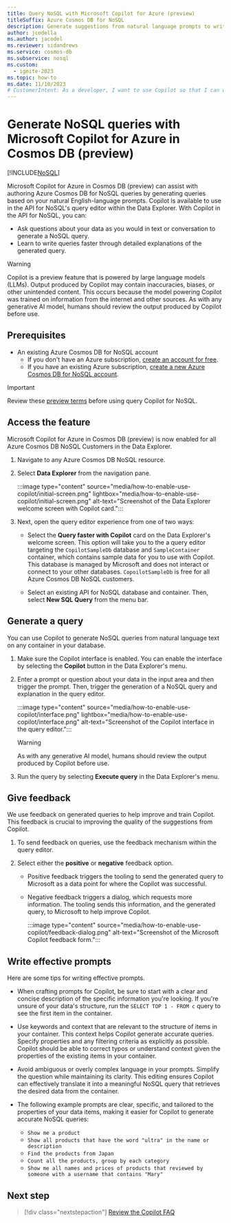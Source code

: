 ```yaml
---
title: Query NoSQL with Microsoft Copilot for Azure (preview)
titleSuffix: Azure Cosmos DB for NoSQL
description: Generate suggestions from natural language prompts to write NoSQL queries using Microsoft Copilot for Azure in Cosmos DB (preview).
author: jcodella
ms.author: jacodel
ms.reviewer: sidandrews
ms.service: cosmos-db
ms.subservice: nosql
ms.custom:
  - ignite-2023
ms.topic: how-to
ms.date: 11/10/2023
# CustomerIntent: As a developer, I want to use Copilot so that I can write queries faster and easier.
---
```


# Generate NoSQL queries with Microsoft Copilot for Azure in Cosmos DB (preview)

[!INCLUDE[NoSQL](../../includes/appliesto-nosql.md)]

Microsoft Copilot for Azure in Cosmos DB (preview) can assist with authoring Azure Cosmos DB for NoSQL queries by generating queries based on your natural English-language prompts. Copilot is available to use in the API for NoSQL's query editor within the Data Explorer. With Copilot in the API for NoSQL, you can:

- Ask questions about your data as you would in text or conversation to generate a NoSQL query.
- Learn to write queries faster through detailed explanations of the generated query.
  
> [!WARNING]
> Copilot is a preview feature that is powered by large language models (LLMs). Output produced by Copilot may contain inaccuracies, biases, or other unintended content. This occurs because the model powering Copilot was trained on information from the internet and other sources. As with any generative AI model, humans should review the output produced by Copilot before use.

## Prerequisites

- An existing Azure Cosmos DB for NoSQL account
  - If you don't have an Azure subscription, [create an account for free](https://azure.microsoft.com/free).
  - If you have an existing Azure subscription, [create a new Azure Cosmos DB for NoSQL account](../quickstart-portal.md).
 
> [!IMPORTANT]
> Review these [preview terms](https://azure.microsoft.com/support/legal/preview-supplemental-terms/#AzureOpenAI-PoweredPreviews) before using query Copilot for NoSQL.

## Access the feature
Microsoft Copilot for Azure in Cosmos DB (preview) is now enabled for all Azure Cosmos DB NoSQL Customers in the Data Explorer. 

1. Navigate to any Azure Cosmos DB NoSQL resource.

1. Select **Data Explorer** from the navigation pane.

    :::image type="content" source="media/how-to-enable-use-copilot/initial-screen.png" lightbox="media/how-to-enable-use-copilot/initial-screen.png" alt-text="Screenshot of the Data Explorer welcome screen with Copilot card.":::

1. Next, open the query editor experience from one of two ways:

   - Select the **Query faster with Copilot** card on the Data Explorer's welcome screen. This option will take you to the a query editor targeting the `CopilotSampleDb` database and `SampleContainer` container, which contains sample data for you to use with Copilot. This database is managed by Microsoft and does not interact or connect to your other databases. `CopoilotSampleDb` is free for all Azure Cosmos DB NoSQL customers.

   - Select an existing API for NoSQL database and container. Then, select **New SQL Query** from the menu bar.

## Generate a query

You can use Copilot to generate NoSQL queries from natural language text on any container in your database.

1. Make sure the Copilot interface is enabled. You can enable the interface by selecting the **Copilot** button in the Data Explorer's menu.

1. Enter a prompt or question about your data in the input area and then trigger the prompt. Then, trigger the generation of a NoSQL query and explanation in the query editor.

    :::image type="content" source="media/how-to-enable-use-copilot/interface.png" lightbox="media/how-to-enable-use-copilot/interface.png" alt-text="Screenshot of the Copilot interface in the query editor.":::

    > [!WARNING]
    > As with any generative AI model, humans should review the output produced by Copilot before use.

1. Run the query by selecting **Execute query** in the Data Explorer's menu.

## Give feedback

We use feedback on generated queries to help improve and train Copilot. This feedback is crucial to improving the quality of the suggestions from Copilot.

1. To send feedback on queries, use the feedback mechanism within the query editor.

1. Select either the **positive** or **negative** feedback option.

    - Positive feedback triggers the tooling to send the generated query to Microsoft as a data point for where the Copilot was successful.

    - Negative feedback triggers a dialog, which requests more information. The tooling sends this information, and the generated query, to Microsoft to help improve Copilot.

        :::image type="content" source="media/how-to-enable-use-copilot/feedback-dialog.png" alt-text="Screenshot of the Microsoft Copilot feedback form.":::

## Write effective prompts

Here are some tips for writing effective prompts.

- When crafting prompts for Copilot, be sure to start with a clear and concise description of the specific information you're looking. If you're unsure of your data's structure, run the `SELECT TOP 1 - FROM c` query to see the first item in the container.

- Use keywords and context that are relevant to the structure of items in your container. This context helps Copilot generate accurate queries. Specify properties and any filtering criteria as explicitly as possible. Copilot should be able to correct typos or understand context given the properties of the existing items in your container.

- Avoid ambiguous or overly complex language in your prompts. Simplify the question while maintaining its clarity. This editing ensures Copilot can effectively translate it into a meaningful NoSQL query that retrieves the desired data from the container.

- The following example prompts are clear, specific, and tailored to the properties of your data items, making it easier for Copilot to generate accurate NoSQL queries:

  - `Show me a product`
  - `Show all products that have the word "ultra" in the name or description`
  - `Find the products from Japan`
  - `Count all the products, group by each category`
  - `Show me all names and prices of products that reviewed by someone with a username that contains "Mary"`

## Next step

> [!div class="nextstepaction"]
> [Review the Copilot FAQ](../../copilot-faq.yml)
